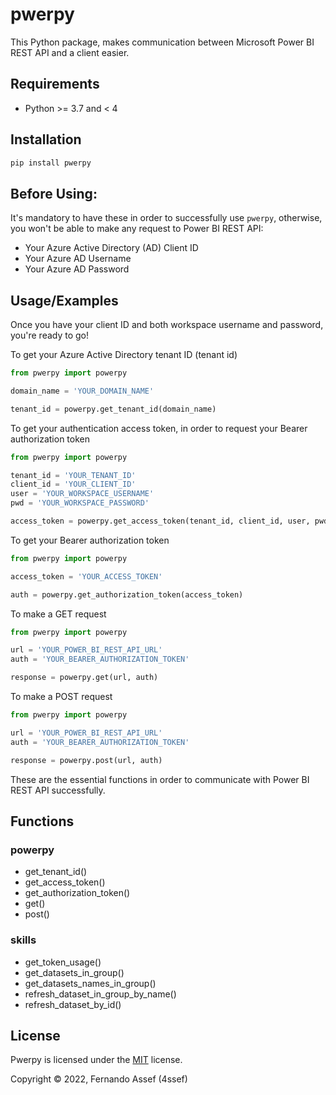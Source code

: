 
# pwerpy

This Python package, makes communication between Microsoft Power BI REST API and a client easier.



## Requirements
* Python >= 3.7 and < 4
## Installation
```bash
pip install pwerpy
```
## Before Using:
It's mandatory to have these in order to successfully use `pwerpy`, otherwise, you won't be able to make any request to Power BI REST API:
* Your Azure Active Directory (AD) Client ID
* Your Azure AD Username
* Your Azure AD Password
## Usage/Examples
Once you have your client ID and both workspace username and password, you're ready to go!

To get your Azure Active Directory tenant ID (tenant id)
```python
from pwerpy import powerpy

domain_name = 'YOUR_DOMAIN_NAME'

tenant_id = powerpy.get_tenant_id(domain_name)
```

To get your authentication access token, in order to request your Bearer authorization token
```python
from pwerpy import powerpy

tenant_id = 'YOUR_TENANT_ID'
client_id = 'YOUR_CLIENT_ID'
user = 'YOUR_WORKSPACE_USERNAME'
pwd = 'YOUR_WORKSPACE_PASSWORD'

access_token = powerpy.get_access_token(tenant_id, client_id, user, pwd)
```

To get your Bearer authorization token
```python
from pwerpy import powerpy

access_token = 'YOUR_ACCESS_TOKEN'

auth = powerpy.get_authorization_token(access_token)
```

To make a GET request
```python
from pwerpy import powerpy

url = 'YOUR_POWER_BI_REST_API_URL'
auth = 'YOUR_BEARER_AUTHORIZATION_TOKEN'

response = powerpy.get(url, auth)
```

To make a POST request
```python
from pwerpy import powerpy

url = 'YOUR_POWER_BI_REST_API_URL'
auth = 'YOUR_BEARER_AUTHORIZATION_TOKEN'

response = powerpy.post(url, auth)
```
These are the essential functions in order to communicate with Power BI REST API successfully.
## Functions
### powerpy
* get_tenant_id()
* get_access_token()
* get_authorization_token()
* get()
* post()
### skills
* get_token_usage()
* get_datasets_in_group()
* get_datasets_names_in_group()
* refresh_dataset_in_group_by_name()
* refresh_dataset_by_id()

## License

Pwerpy is licensed under the [MIT](https://choosealicense.com/licenses/mit/) license.

Copyright © 2022, Fernando Assef (4ssef)

